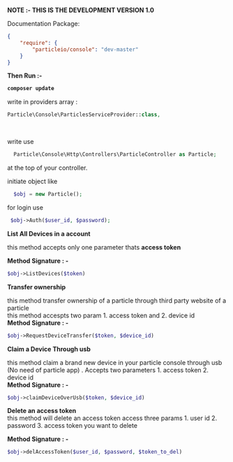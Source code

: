 <b>NOTE :- THIS IS THE DEVELOPMENT VERSION 1.0</b><br>

Documentation Package: <br> 

```json
{
    "require": {
        "particleio/console": "dev-master"
    }
}
```
<b> Then Run :-
  ```bash 
  composer update 
  ```
</b>

write in providers array : 
```php 
Particle\Console\ParticlesServiceProvider::class,
``` 
<br> 

write  use 
```php 
  Particle\Console\Http\Controllers\ParticleController as Particle;
```  
at the top of your controller. <br> 

initiate object  like 
```php 
  $obj = new Particle();
``` 
for login use 
```php 
 $obj->Auth($user_id, $password);
```

<b>List All Devices in a account</b><br>

this method accepts only one parameter thats <b>access token</b><br>

<b>Method Signature : -</b>  
```php
$obj->ListDevices($token)
```

<b>Transfer ownership</b>

this method transfer ownership of a particle through third party website of a particle<br/>
this method accespts two param 1. access token and 2. device id <br/>
<b>Method Signature : - </b> 
```php
$obj->RequestDeviceTransfer($token, $device_id)
```

<b>Claim a Device Through usb</b><br/>

this method claim a brand new device in your particle console through usb (No need of particle app) . Accepts two parameters 1. access token 2. device id<br>
<b>Method Signature : - </b> 
```php
$obj->claimDeviceOverUsb($token, $device_id)
```
<b>Delete an access token</b><br>
this method will delete an access token access three params 1. user id 2. password 3. access token you want to delete<br/>

<b>Method Signature : -</b> 
```php
$obj->delAccessToken($user_id, $password, $token_to_del) 
```
